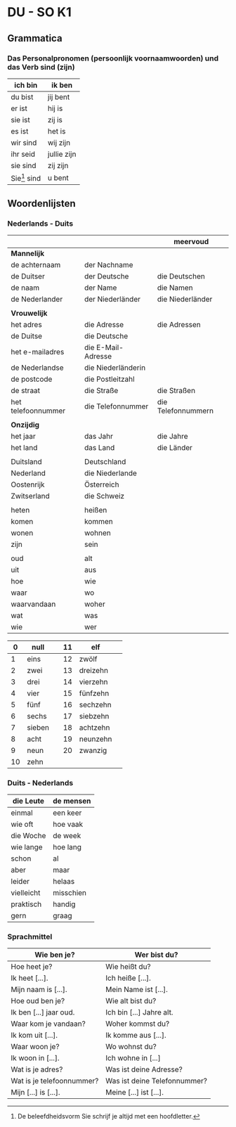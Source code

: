 # DU - SO K1

## Grammatica

### Das Personalpronomen (persoonlijk voornaamwoorden) und das Verb sind (zijn)

| ich bin      | ik ben      |
|--------------|-------------|
| du bist      | jij bent    |
| er ist       | hij is      |
| sie ist      | zij is      |
| es ist       | het is      |
| wir sind     | wij zijn    |
| ihr seid     | jullie zijn |
| sie sind     | zij zijn    |
| Sie[^1] sind | u bent      |

## Woordenlijsten

### Nederlands - Duits

|                    |                    | meervoud           |
|--------------------|--------------------|--------------------|
| **Mannelijk**      |                    |                    |
| de achternaam      | der Nachname       |                    |
| de Duitser         | der Deutsche       | die Deutschen      |
| de naam            | der Name           | die Namen          |
| de Nederlander     | der Niederländer   | die Niederländer   |
|                    |                    |                    |
| **Vrouwelijk**     |                    |                    |
| het adres          | die Adresse        | die Adressen       |
| de Duitse          | die Deutsche       |                    |
| het e-mailadres    | die E-Mail-Adresse |                    |
| de Nederlandse     | die Niederländerin |                    |
| de postcode        | die Postleitzahl   |                    |
| de straat          | die Straße         | die Straßen        |
| het telefoonnummer | die Telefonnummer  | die Telefonnummern |
|                    |                    |                    |
| **Onzijdig**       |                    |                    |
| het jaar           | das Jahr           | die Jahre          |
| het land           | das Land           | die Länder         |
|                    |                    |                    |
| Duitsland          | Deutschland        |                    |
| Nederland          | die Niederlande    |                    |
| Oostenrijk         | Österreich         |                    |
| Zwitserland        | die Schweiz        |                    |
|                    |                    |                    |
| heten              | heißen             |                    |
| komen              | kommen             |                    |
| wonen              | wohnen             |                    |
| zijn               | sein               |                    |
|                    |                    |                    |
| oud                | alt                |                    |
| uit                | aus                |                    |
| hoe                | wie                |                    |
| waar               | wo                 |                    |
| waarvandaan        | woher              |                    |
| wat                | was                |                    |
| wie                | wer                |                    |

| 0   | null   |     | 11  | elf      |     |
|-----|--------|-----|-----|----------|-----|
| 1   | eins   |     | 12  | zwölf    |     |
| 2   | zwei   |     | 13  | dreizehn |     |
| 3   | drei   |     | 14  | vierzehn |     |
| 4   | vier   |     | 15  | fünfzehn |     |
| 5   | fünf   |     | 16  | sechzehn |     |
| 6   | sechs  |     | 17  | siebzehn |     |
| 7   | sieben |     | 18  | achtzehn |     |
| 8   | acht   |     | 19  | neunzehn |     |
| 9   | neun   |     | 20  | zwanzig  |     |
| 10  | zehn   |     |     |          |     |

### Duits - Nederlands

| die Leute  | de mensen |
|------------|-----------|
| einmal     | een keer  |
| wie oft    | hoe vaak  |
| die Woche  | de week   |
| wie lange  | hoe lang  |
| schon      | al        |
| aber       | maar      |
| leider     | helaas    |
| vielleicht | misschien |
| praktisch  | handig    |
| gern       | graag     |

### Sprachmittel

| Wie ben je?               | Wer bist du?                 |
|---------------------------|------------------------------|
| Hoe heet je?              | Wie heißt du?                |
| Ik heet \[...\].          | Ich heiße \[...\].           |
| Mijn naam is \[...\].     | Mein Name ist \[...\].       |
| Hoe oud ben je?           | Wie alt bist du?             |
| Ik ben \[...\] jaar oud.  | Ich bin \[...\] Jahre alt.   |
| Waar kom je vandaan?      | Woher kommst du?             |
| Ik kom uit \[...\].       | Ik komme aus \[...\].        |
| Waar woon je?             | Wo wohnst du?                |
| Ik woon in \[...\].       | Ich wohne in \[...\]         |
| Wat is je adres?          | Was ist deine Adresse?       |
| Wat is je telefoonnummer? | Was ist deine Telefonnummer? |
| Mijn \[...\] is \[...\].  | Meine \[...\] ist \[...\].   |

[^1]: De beleefdheidsvorm Sie schrijf je altijd met een hoofdletter.
